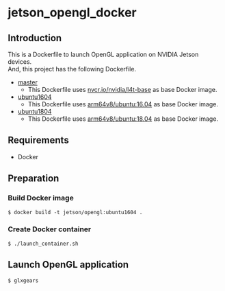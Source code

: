 # jetson_opengl_docker

## Introduction
This is a Dockerfile to launch OpenGL application on NVIDIA Jetson devices.  
And, this project has the following Dockerfile.

- [master](https://github.com/atinfinity/jetson_opengl_docker/tree/master)
  - This Dockerfile uses [nvcr.io/nvidia/l4t-base](https://ngc.nvidia.com/catalog/containers/nvidia:l4t-base) as base Docker image.
- [ubuntu1604](https://github.com/atinfinity/jetson_opengl_docker/tree/ubuntu1604)
  - This Dockerfile uses [arm64v8/ubuntu:16.04](https://hub.docker.com/r/arm64v8/ubuntu/) as base Docker image.
- [ubuntu1804](https://github.com/atinfinity/jetson_opengl_docker/tree/ubuntu1804)
  - This Dockerfile uses [arm64v8/ubuntu:18.04](https://hub.docker.com/r/arm64v8/ubuntu/) as base Docker image.

## Requirements
* Docker

## Preparation
### Build Docker image
```
$ docker build -t jetson/opengl:ubuntu1604 .
```

### Create Docker container
```
$ ./launch_container.sh
```

## Launch OpenGL application
```
$ glxgears
```
